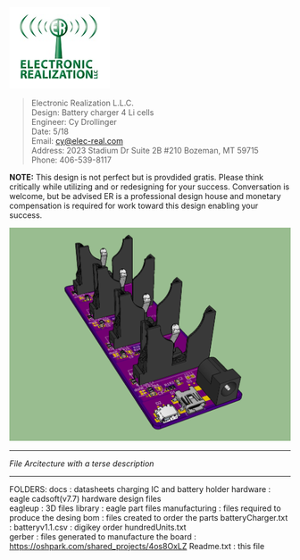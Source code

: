 
![ER_LOGO](/docs/github.png)
>Electronic Realization L.L.C.								   
>Design: Battery charger 4 Li cells		   
>Engineer: Cy Drollinger								   
>Date: 5/18												           
>Email: cy@elec-real.com								   
>Address: 2023 Stadium Dr Suite 2B #210 Bozeman, MT 59715				   
>Phone: 406-539-8117	

**NOTE:**
 This design is not perfect but is provdided gratis. Please think critically while utilizing 
 and or redesigning for your success. Conversation is welcome, but be advised ER is a professional 
 design house and monetary compensation is required for work toward this design enabling your success.			   
	 
![Battery_charger](/hardware/eagleUp/BatChrgv1.png)

*******************************************
*File Arcitecture with a terse description*
*******************************************

FOLDERS:
	docs		: datasheets charging IC and battery holder
	hardware	: eagle cadsoft(v7.7) hardware design files 	
		eagleup		: 3D files 
		library		: eagle part files 
		manufacturing	: files required to produce the desing
			bom	: files created to order the parts
					batteryCharger.txt	: 
					batteryv1.1.csv		: digikey order
					hundredUnits.txt	
			gerber	: files generated to manufacture the board
				: https://oshpark.com/shared_projects/4os8OxLZ
	Readme.txt	: this file
	
